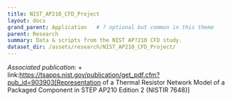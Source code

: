 ```yaml
---
title: NIST_AP210_CFD_Project
layout: docs
grand_parent: Application   # ? optional but common in this theme
parent: Research
summary: Data & scripts from the NIST AP?210 CFD study.
dataset_dir: /assets/research/NIST_AP210_CFD_Project/
---
```


*Associated publication:* +
link:https://tsapps.nist.gov/publication/get_pdf.cfm?pub_id=903903[Representation of a Thermal Resistor Network Model of a Packaged Component in STEP AP210 Edition 2 (NISTIR 7648)]
